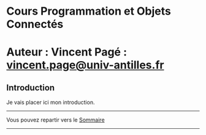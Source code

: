 
# Cours Programmation et Objets Connectés

# Auteur : Vincent Pagé : <vincent.page@univ-antilles.fr>


## Introduction

Je vais placer ici mon introduction.


___
Vous pouvez repartir vers le [Sommaire](99_sommaire.md)
___
